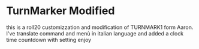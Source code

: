 # TurnMarker Modified
this is a roll20 customizzation and modification of TURNMARK1 form Aaron. 
I've translate command and menù in italian language and added a clock time countdown with setting 
enjoy

